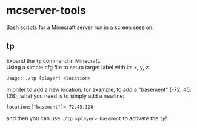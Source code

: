 # mcserver-tools
Bash scripts for a Minecraft server run in a screen session.  

## tp
Expand the `tp` command in Minecraft.  
Using a simple cfg file to setup target label with its x, y, z.  

`Usage: ./tp [player] <location>`  

In order to add a new location, for example, to add a "basement" (-72, 45, 128), what you need is to simply add a newline:  

`locations["basement"]=-72,45,128`  

and then you can use `./tp <player> basement` to activate the `tp`!  
